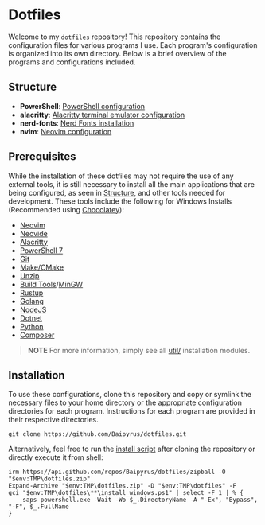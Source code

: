 # Dotfiles

Welcome to my `dotfiles` repository! This repository contains the configuration files
for various programs I use. Each program's configuration is organized into its own
directory. Below is a brief overview of the programs and configurations included.

## Structure

- **PowerShell**: [PowerShell configuration](./PowerShell)
- **alacritty**: [Alacritty terminal emulator configuration](./alacritty)
- **nerd-fonts**: [Nerd Fonts installation](./nerd-fonts)
- **nvim**: [Neovim configuration](./nvim)

## Prerequisites

While the installation of these dotfiles may not require the use of any external
tools, it is still necessary to install all the main applications that are being
configured, as seen in [Structure](#structure), and other tools needed for development.
These tools include the following for Windows Installs (Recommended using [Chocolatey](https://chocolatey.org/)):

- [Neovim](https://neovim.io/)
- [Neovide](https://neovide.dev/)
- [Alacritty](https://alacritty.org/)
- [PowerShell 7](https://github.com/PowerShell/PowerShell)
- [Git](https://git-scm.com/downloads)
- [Make/CMake](https://cmake.org/)
- [Unzip](https://community.chocolatey.org/packages/unzip)
- [Build Tools](https://github.com/bycloudai/InstallVSBuildToolsWindows)/[MinGW](https://www.mingw-w64.org/downloads/)
- [Rustup](https://www.rust-lang.org/tools/install)
- [Golang](https://go.dev/dl/)
- [NodeJS](https://nodejs.org/en)
- [Dotnet](https://dotnet.microsoft.com/en-us/)
- [Python](https://www.python.org/)
- [Composer](https://getcomposer.org/)

> **NOTE**
> For more information, simply see all [util/](./util) installation modules.

## Installation

To use these configurations, clone this repository and copy or symlink the necessary
files to your home directory or the appropriate configuration directories for each
program. Instructions for each program are provided in their respective directories.

```pwsh
git clone https://github.com/Baipyrus/dotfiles.git
```

Alternatively, feel free to run the [install script](./install_windows.ps1) after
cloning the repository or directly execute it from shell:

```pwsh
irm https://api.github.com/repos/Baipyrus/dotfiles/zipball -O "$env:TMP\dotfiles.zip"
Expand-Archive "$env:TMP\dotfiles.zip" -D "$env:TMP\dotfiles" -F
gci "$env:TMP\dotfiles\**\install_windows.ps1" | select -F 1 | % {
    saps powershell.exe -Wait -Wo $_.DirectoryName -A "-Ex", "Bypass", "-F", $_.FullName
}
```

